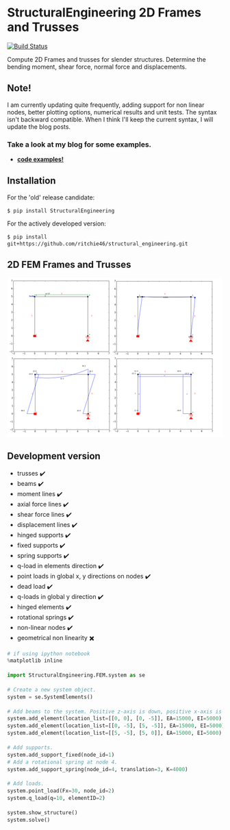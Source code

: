 # StructuralEngineering 2D Frames and Trusses
[![Build Status](https://travis-ci.org/ritchie46/structural_engineering.svg?branch=master)](https://travis-ci.org/ritchie46/structural_engineering)

Compute 2D Frames and trusses for slender structures. Determine the bending moment, shear force, normal force and displacements.

## Note!

I am currently updating quite frequently, adding support for non linear nodes, better plotting options, numerical results and
unit tests. The syntax isn't backward compatible. When I think I'll keep the current syntax, I will update the blog
posts.


### Take a look at my blog for some examples.

* __[code examples!](https://ritchievink.com/blog/2017/01/12/python-1d-fem-example-1/)__

## Installation

For the 'old' release candidate:
```
$ pip install StructuralEngineering
```

For the actively developed version:
```
$ pip install git+https://github.com/ritchie46/structural_engineering.git
```

## 2D FEM Frames and Trusses
![](images/rand/structure.png)

## Development version

* trusses :heavy_check_mark:
* beams :heavy_check_mark:
* moment lines :heavy_check_mark:
* axial force lines :heavy_check_mark:
* shear force lines :heavy_check_mark:
* displacement lines :heavy_check_mark:
* hinged supports :heavy_check_mark:
* fixed supports :heavy_check_mark:
* spring supports :heavy_check_mark:
* q-load in elements direction :heavy_check_mark:
* point loads in global x, y directions on nodes :heavy_check_mark:
* dead load :heavy_check_mark:
* q-loads in global y direction :heavy_check_mark:
* hinged elements :heavy_check_mark:
* rotational springs :heavy_check_mark:
* non-linear nodes :heavy_check_mark:
* geometrical non linearity :heavy_multiplication_x:

```python
# if using ipython notebook
%matplotlib inline

import StructuralEngineering.FEM.system as se

# Create a new system object.
system = se.SystemElements()

# Add beams to the system. Positive z-axis is down, positive x-axis is the right.
system.add_element(location_list=[[0, 0], [0, -5]], EA=15000, EI=5000)
system.add_element(location_list=[[0, -5], [5, -5]], EA=15000, EI=5000)
system.add_element(location_list=[[5, -5], [5, 0]], EA=15000, EI=5000)

# Add supports.
system.add_support_fixed(node_id=1)
# Add a rotational spring at node 4.
system.add_support_spring(node_id=4, translation=3, K=4000)

# Add loads.
system.point_load(Fx=30, node_id=2)
system.q_load(q=10, elementID=2)

system.show_structure()
system.solve()
```

